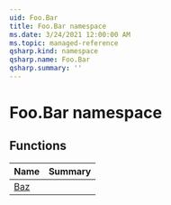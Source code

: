 ```yaml
---
uid: Foo.Bar
title: Foo.Bar namespace
ms.date: 3/24/2021 12:00:00 AM
ms.topic: managed-reference
qsharp.kind: namespace
qsharp.name: Foo.Bar
qsharp.summary: ''
---
```


# Foo.Bar namespace




<!-- summaries -->


## Functions

| Name | Summary |
|------|---------|
|[Baz](xref:Foo.Bar.Baz) |

<!-- /summaries -->
